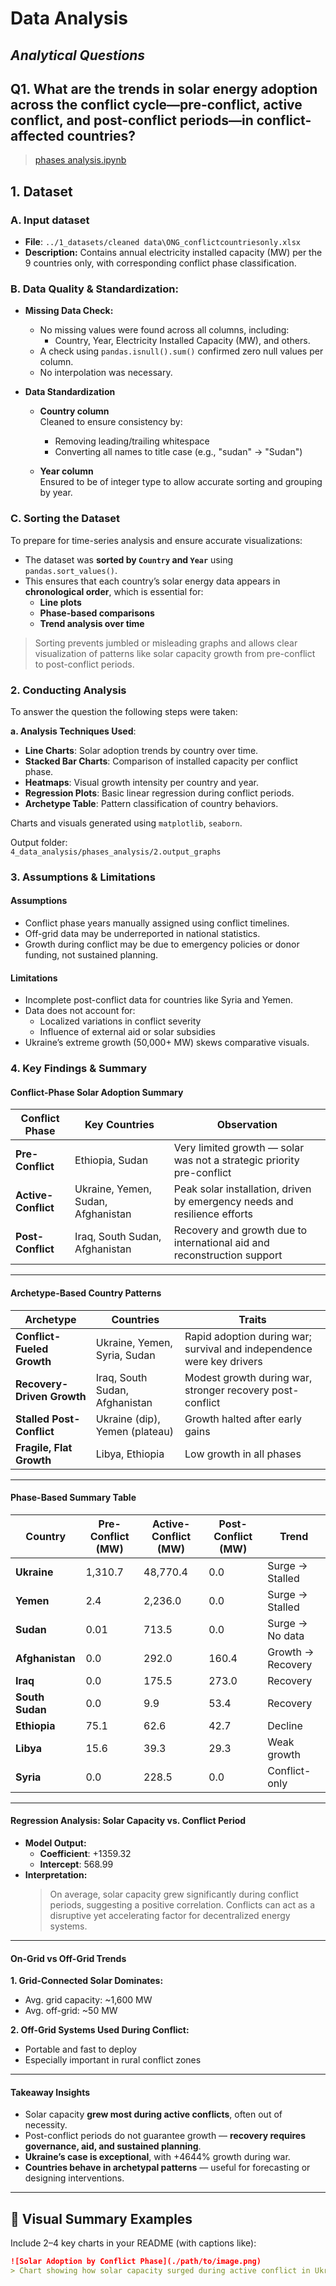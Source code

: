 # Data Analysis

<!-- markdownlint-disable MD031 MD033 MD035 MD032 MD004 MD009 MD007 MD013 MD045 MD024 -->
## _Analytical Questions_

## Q1. **What are the trends in solar energy adoption across the conflict cycle—pre-conflict, active conflict, and post-conflict periods—in conflict-affected countries?** 

>[phases analysis.ipynb](https://github.com/MIT-Emerging-Talent/ET6-CDSP-group-08-repo/blob/main/4_data_analysis/phases_analysis.ipynb)

## 1. **Dataset**  

### A. **Input dataset**  

- **File**: `../1_datasets/cleaned data\ONG_conflictcountriesonly.xlsx`  
- **Description:** Contains annual electricity installed capacity (MW) per the 9 countries only, with corresponding conflict phase classification.

### B. **Data Quality & Standardization:**  

  - **Missing Data Check:**
    - No missing values were found across all columns, including:
      - Country, Year, Electricity Installed Capacity (MW), and others.
    - A check using `pandas.isnull().sum()` confirmed zero null values per column.
    - No interpolation was necessary.

  - **Data Standardization**
    - **Country column**    
     Cleaned to ensure consistency by:
       - Removing leading/trailing whitespace
       - Converting all names to title case (e.g., "sudan" → "Sudan")

    - **Year column**  
       Ensured to be of integer type to allow accurate sorting and grouping by year.

### C. **Sorting the Dataset**

To prepare for time-series analysis and ensure accurate visualizations:

- The dataset was **sorted by `Country` and `Year`** using `pandas.sort_values()`.
- This ensures that each country’s solar energy data appears in **chronological order**, which is essential for:
  - **Line plots**
  - **Phase-based comparisons**
  - **Trend analysis over time**

> Sorting prevents jumbled or misleading graphs and allows clear visualization of patterns like solar capacity growth from pre-conflict to post-conflict periods.

### 2. **Conducting Analysis**

To answer the question the following steps were taken:

**a. Analysis Techniques Used**:  
- **Line Charts**: Solar adoption trends by country over time.
- **Stacked Bar Charts**: Comparison of installed capacity per conflict phase.
- **Heatmaps**: Visual growth intensity per country and year.
- **Regression Plots**: Basic linear regression during conflict periods.
- **Archetype Table**: Pattern classification of country behaviors.

 Charts and visuals generated using `matplotlib`, `seaborn`.

Output folder:  
`4_data_analysis/phases_analysis/2.output_graphs`

### 3. Assumptions & Limitations

#### Assumptions

- Conflict phase years manually assigned using conflict timelines.
- Off-grid data may be underreported in national statistics.
- Growth during conflict may be due to emergency policies or donor funding, not sustained planning.

#### Limitations

- Incomplete post-conflict data for countries like Syria and Yemen.
- Data does not account for:
  - Localized variations in conflict severity
  - Influence of external aid or solar subsidies
- Ukraine’s extreme growth (50,000+ MW) skews comparative visuals.

### 4. Key Findings & Summary

#### Conflict-Phase Solar Adoption Summary

| **Conflict Phase**     | **Key Countries**                       | **Observation**                                                           |
|------------------------|-----------------------------------------|---------------------------------------------------------------------------|
| **Pre-Conflict**       | Ethiopia, Sudan                         | Very limited growth — solar was not a strategic priority pre-conflict     |
| **Active-Conflict**    | Ukraine, Yemen, Sudan, Afghanistan      | Peak solar installation, driven by emergency needs and resilience efforts |
| **Post-Conflict**      | Iraq, South Sudan, Afghanistan          | Recovery and growth due to international aid and reconstruction support   |

---

#### Archetype-Based Country Patterns

| Archetype                | Countries                          | Traits                                                                |
|--------------------------|------------------------------------|-----------------------------------------------------------------------|
| **Conflict-Fueled Growth**     | Ukraine, Yemen, Syria, Sudan       | Rapid adoption during war; survival and independence were key drivers |
| **Recovery-Driven Growth**     | Iraq, South Sudan, Afghanistan     | Modest growth during war, stronger recovery post-conflict             |
| **Stalled Post-Conflict**      | Ukraine (dip), Yemen (plateau)     | Growth halted after early gains                                       |
| **Fragile, Flat Growth**       | Libya, Ethiopia                    | Low growth in all phases                                              |

---

#### Phase-Based Summary Table

| Country        | Pre-Conflict (MW) | Active-Conflict (MW) | Post-Conflict (MW) | Trend        |
|----------------|-------------------|------------------------|---------------------|--------------|
| **Ukraine**     | 1,310.7           | 48,770.4               | 0.0                 | Surge → Stalled |
| **Yemen**       | 2.4               | 2,236.0                | 0.0                 | Surge → Stalled |
| **Sudan**       | 0.01              | 713.5                  | 0.0                 | Surge → No data |
| **Afghanistan** | 0.0               | 292.0                  | 160.4               | Growth → Recovery |
| **Iraq**        | 0.0               | 175.5                  | 273.0               | Recovery        |
| **South Sudan** | 0.0               | 9.9                    | 53.4                | Recovery        |
| **Ethiopia**    | 75.1              | 62.6                   | 42.7                | Decline        |
| **Libya**       | 15.6              | 39.3                   | 29.3                | Weak growth     |
| **Syria**       | 0.0               | 228.5                  | 0.0                 | Conflict-only   |

---

#### Regression Analysis: Solar Capacity vs. Conflict Period

- **Model Output:**
  - **Coefficient**: +1359.32
  - **Intercept**: 568.99
- **Interpretation:**  
  > On average, solar capacity grew significantly during conflict periods, suggesting a positive correlation. Conflicts can act as a disruptive yet accelerating factor for decentralized energy systems.

---

#### On-Grid vs Off-Grid Trends

**1. Grid-Connected Solar Dominates:**
- Avg. grid capacity: ~1,600 MW
- Avg. off-grid: ~50 MW

**2. Off-Grid Systems Used During Conflict:**
- Portable and fast to deploy
- Especially important in rural conflict zones

---

#### Takeaway Insights

- Solar capacity **grew most during active conflicts**, often out of necessity.
- Post-conflict periods do not guarantee growth — **recovery requires governance, aid, and sustained planning**.
- **Ukraine’s case is exceptional**, with +4644% growth during war.
- **Countries behave in archetypal patterns** — useful for forecasting or designing interventions.

---

## 📎 Visual Summary Examples

Include 2–4 key charts in your README (with captions like):

```markdown
![Solar Adoption by Conflict Phase](./path/to/image.png)
> Chart showing how solar capacity surged during active conflict in Ukraine and Yemen.
